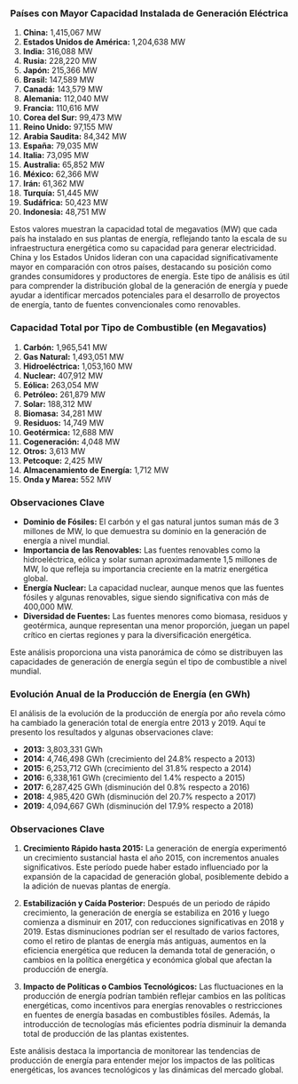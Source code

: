 ### Países con Mayor Capacidad Instalada de Generación Eléctrica
1. **China:** 1,415,067 MW
2. **Estados Unidos de América:** 1,204,638 MW
3. **India:** 316,088 MW
4. **Rusia:** 228,220 MW
5. **Japón:** 215,366 MW
6. **Brasil:** 147,589 MW
7. **Canadá:** 143,579 MW
8. **Alemania:** 112,040 MW
9. **Francia:** 110,616 MW
10. **Corea del Sur:** 99,473 MW
11. **Reino Unido:** 97,155 MW
12. **Arabia Saudita:** 84,342 MW
13. **España:** 79,035 MW
14. **Italia:** 73,095 MW
15. **Australia:** 65,852 MW
16. **México:** 62,366 MW
17. **Irán:** 61,362 MW
18. **Turquía:** 51,445 MW
19. **Sudáfrica:** 50,423 MW
20. **Indonesia:** 48,751 MW

Estos valores muestran la capacidad total de megavatios (MW) que cada país ha instalado en sus plantas de energía, reflejando tanto la escala de su infraestructura energética como su capacidad para generar electricidad. China y los Estados Unidos lideran con una capacidad significativamente mayor en comparación con otros países, destacando su posición como grandes consumidores y productores de energía. 
Este tipo de análisis es útil para comprender la distribución global de la generación de energía y puede ayudar a identificar mercados potenciales para el desarrollo de proyectos de energía, tanto de fuentes convencionales como renovables. 

### Capacidad Total por Tipo de Combustible (en Megavatios)
1. **Carbón:** 1,965,541 MW
2. **Gas Natural:** 1,493,051 MW
3. **Hidroeléctrica:** 1,053,160 MW
4. **Nuclear:** 407,912 MW
5. **Eólica:** 263,054 MW
6. **Petróleo:** 261,879 MW
7. **Solar:** 188,312 MW
8. **Biomasa:** 34,281 MW
9. **Residuos:** 14,749 MW
10. **Geotérmica:** 12,688 MW
11. **Cogeneración:** 4,048 MW
12. **Otros:** 3,613 MW
13. **Petcoque:** 2,425 MW
14. **Almacenamiento de Energía:** 1,712 MW
15. **Onda y Marea:** 552 MW

### Observaciones Clave
- **Dominio de Fósiles:** El carbón y el gas natural juntos suman más de 3 millones de MW, lo que demuestra su dominio en la generación de energía a nivel mundial.
- **Importancia de las Renovables:** Las fuentes renovables como la hidroeléctrica, eólica y solar suman aproximadamente 1,5 millones de MW, lo que refleja su importancia creciente en la matriz energética global.
- **Energía Nuclear:** La capacidad nuclear, aunque menos que las fuentes fósiles y algunas renovables, sigue siendo significativa con más de 400,000 MW.
- **Diversidad de Fuentes:** Las fuentes menores como biomasa, residuos y geotérmica, aunque representan una menor proporción, juegan un papel crítico en ciertas regiones y para la diversificación energética.

Este análisis proporciona una vista panorámica de cómo se distribuyen las capacidades de generación de energía según el tipo de combustible a nivel mundial.


### Evolución Anual de la Producción de Energía (en GWh)

El análisis de la evolución de la producción de energía por año revela cómo ha cambiado la generación total de energía entre 2013 y 2019. Aquí te presento los resultados y algunas observaciones clave:

- **2013:** 3,803,331 GWh
- **2014:** 4,746,498 GWh (crecimiento del 24.8% respecto a 2013)
- **2015:** 6,253,712 GWh (crecimiento del 31.8% respecto a 2014)
- **2016:** 6,338,161 GWh (crecimiento del 1.4% respecto a 2015)
- **2017:** 6,287,425 GWh (disminución del 0.8% respecto a 2016)
- **2018:** 4,985,420 GWh (disminución del 20.7% respecto a 2017)
- **2019:** 4,094,667 GWh (disminución del 17.9% respecto a 2018)

### Observaciones Clave
1. **Crecimiento Rápido hasta 2015:** La generación de energía experimentó un crecimiento sustancial hasta el año 2015, con incrementos anuales significativos. Este período puede haber estado influenciado por la expansión de la capacidad de generación global, posiblemente debido a la adición de nuevas plantas de energía.
  
2. **Estabilización y Caída Posterior:** Después de un periodo de rápido crecimiento, la generación de energía se estabiliza en 2016 y luego comienza a disminuir en 2017, con reducciones significativas en 2018 y 2019. Estas disminuciones podrían ser el resultado de varios factores, como el retiro de plantas de energía más antiguas, aumentos en la eficiencia energética que reducen la demanda total de generación, o cambios en la política energética y económica global que afectan la producción de energía.

3. **Impacto de Políticas o Cambios Tecnológicos:** Las fluctuaciones en la producción de energía podrían también reflejar cambios en las políticas energéticas, como incentivos para energías renovables o restricciones en fuentes de energía basadas en combustibles fósiles. Además, la introducción de tecnologías más eficientes podría disminuir la demanda total de producción de las plantas existentes.

Este análisis destaca la importancia de monitorear las tendencias de producción de energía para entender mejor los impactos de las políticas energéticas, los avances tecnológicos y las dinámicas del mercado global.


